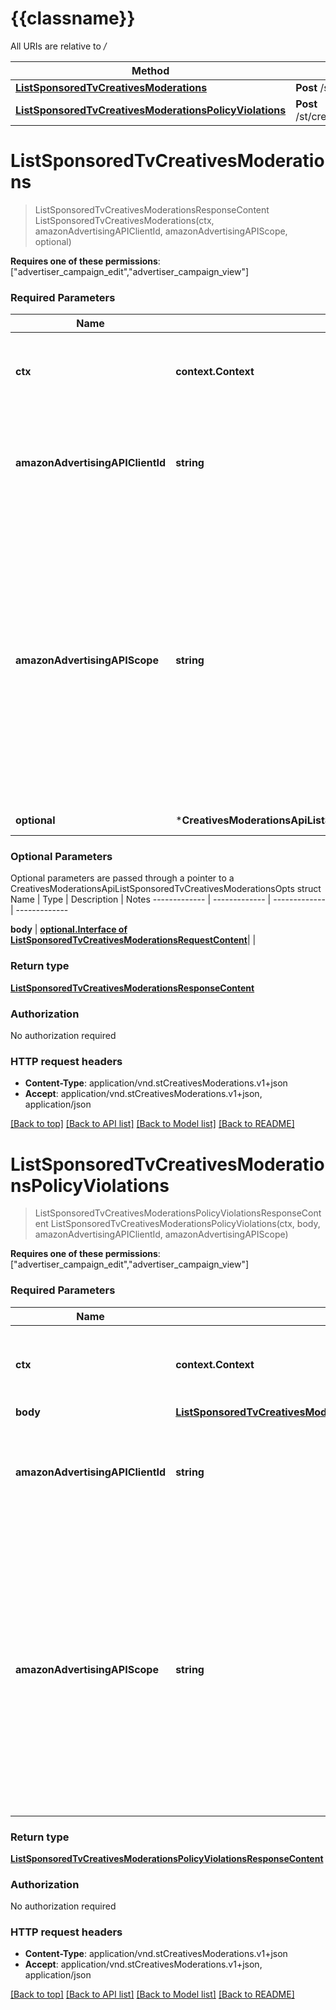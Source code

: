 # {{classname}}

All URIs are relative to */*

Method | HTTP request | Description
------------- | ------------- | -------------
[**ListSponsoredTvCreativesModerations**](CreativesModerationsApi.md#ListSponsoredTvCreativesModerations) | **Post** /st/creatives/moderations/list | 
[**ListSponsoredTvCreativesModerationsPolicyViolations**](CreativesModerationsApi.md#ListSponsoredTvCreativesModerationsPolicyViolations) | **Post** /st/creatives/moderations/policyViolations/list | 

# **ListSponsoredTvCreativesModerations**
> ListSponsoredTvCreativesModerationsResponseContent ListSponsoredTvCreativesModerations(ctx, amazonAdvertisingAPIClientId, amazonAdvertisingAPIScope, optional)


  **Requires one of these permissions**: [\"advertiser_campaign_edit\",\"advertiser_campaign_view\"]

### Required Parameters

Name | Type | Description  | Notes
------------- | ------------- | ------------- | -------------
 **ctx** | **context.Context** | context for authentication, logging, cancellation, deadlines, tracing, etc.
  **amazonAdvertisingAPIClientId** | **string**| The identifier of a client associated with a \&quot;Login with Amazon\&quot; account. | 
  **amazonAdvertisingAPIScope** | **string**| The identifier of a profile associated with the advertiser account. Use &#x60;GET&#x60; method on Profiles resource to list profiles associated with the access token passed in the HTTP Authorization header and choose profile id &#x60;profileId&#x60; from the response to pass it as input. | 
 **optional** | ***CreativesModerationsApiListSponsoredTvCreativesModerationsOpts** | optional parameters | nil if no parameters

### Optional Parameters
Optional parameters are passed through a pointer to a CreativesModerationsApiListSponsoredTvCreativesModerationsOpts struct
Name | Type | Description  | Notes
------------- | ------------- | ------------- | -------------


 **body** | [**optional.Interface of ListSponsoredTvCreativesModerationsRequestContent**](ListSponsoredTvCreativesModerationsRequestContent.md)|  | 

### Return type

[**ListSponsoredTvCreativesModerationsResponseContent**](ListSponsoredTvCreativesModerationsResponseContent.md)

### Authorization

No authorization required

### HTTP request headers

 - **Content-Type**: application/vnd.stCreativesModerations.v1+json
 - **Accept**: application/vnd.stCreativesModerations.v1+json, application/json

[[Back to top]](#) [[Back to API list]](../README.md#documentation-for-api-endpoints) [[Back to Model list]](../README.md#documentation-for-models) [[Back to README]](../README.md)

# **ListSponsoredTvCreativesModerationsPolicyViolations**
> ListSponsoredTvCreativesModerationsPolicyViolationsResponseContent ListSponsoredTvCreativesModerationsPolicyViolations(ctx, body, amazonAdvertisingAPIClientId, amazonAdvertisingAPIScope)


  **Requires one of these permissions**: [\"advertiser_campaign_edit\",\"advertiser_campaign_view\"]

### Required Parameters

Name | Type | Description  | Notes
------------- | ------------- | ------------- | -------------
 **ctx** | **context.Context** | context for authentication, logging, cancellation, deadlines, tracing, etc.
  **body** | [**ListSponsoredTvCreativesModerationsPolicyViolationsRequestContent**](ListSponsoredTvCreativesModerationsPolicyViolationsRequestContent.md)|  | 
  **amazonAdvertisingAPIClientId** | **string**| The identifier of a client associated with a \&quot;Login with Amazon\&quot; account. | 
  **amazonAdvertisingAPIScope** | **string**| The identifier of a profile associated with the advertiser account. Use &#x60;GET&#x60; method on Profiles resource to list profiles associated with the access token passed in the HTTP Authorization header and choose profile id &#x60;profileId&#x60; from the response to pass it as input. | 

### Return type

[**ListSponsoredTvCreativesModerationsPolicyViolationsResponseContent**](ListSponsoredTvCreativesModerationsPolicyViolationsResponseContent.md)

### Authorization

No authorization required

### HTTP request headers

 - **Content-Type**: application/vnd.stCreativesModerations.v1+json
 - **Accept**: application/vnd.stCreativesModerations.v1+json, application/json

[[Back to top]](#) [[Back to API list]](../README.md#documentation-for-api-endpoints) [[Back to Model list]](../README.md#documentation-for-models) [[Back to README]](../README.md)

